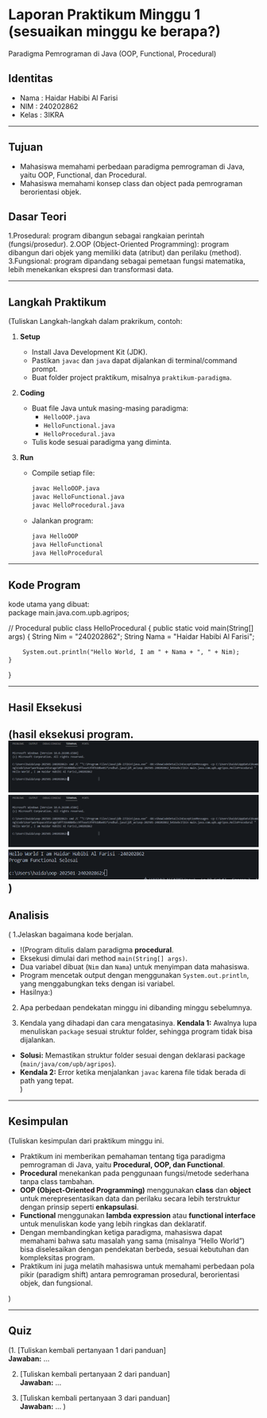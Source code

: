 # Laporan Praktikum Minggu 1 (sesuaikan minggu ke berapa?)
Paradigma Pemrograman di Java (OOP, Functional, Procedural)
## Identitas
- Nama  : Haidar Habibi Al Farisi
- NIM   : 240202862
- Kelas : 3IKRA

---

## Tujuan
- Mahasiswa memahami perbedaan paradigma pemrograman di Java, yaitu OOP, Functional, dan Procedural.  
- Mahasiswa memahami konsep class dan object pada pemrograman berorientasi objek.
## Dasar Teori
1.Prosedural: program dibangun sebagai rangkaian perintah (fungsi/prosedur).
2.OOP (Object-Oriented Programming): program dibangun dari objek yang memiliki data (atribut) dan perilaku (method).
3.Fungsional: program dipandang sebagai pemetaan fungsi matematika, lebih menekankan ekspresi dan transformasi data.

---

## Langkah Praktikum
(Tuliskan Langkah-langkah dalam prakrikum, contoh:
1. **Setup**
   - Install Java Development Kit (JDK).
   - Pastikan `javac` dan `java` dapat dijalankan di terminal/command prompt.
   - Buat folder project praktikum, misalnya `praktikum-paradigma`.

2. **Coding**
   - Buat file Java untuk masing-masing paradigma:
     - `HelloOOP.java`
     - `HelloFunctional.java`
     - `HelloProcedural.java`
   - Tulis kode sesuai paradigma yang diminta.

3. **Run**
   - Compile setiap file:  
     ```bash
     javac HelloOOP.java
     javac HelloFunctional.java
     javac HelloProcedural.java
     ```
   - Jalankan program:  
     ```bash
     java HelloOOP
     java HelloFunctional
     java HelloProcedural
     ```


---

## Kode Program
 kode utama yang dibuat:  
package main.java.com.upb.agripos;

// Procedural
public class HelloProcedural {
    public static void main(String[] args) {
        String Nim = "240202862";
        String Nama = "Haidar Habibi Al Farisi";

        System.out.println("Hello World, I am " + Nama + ", " + Nim);
    }
}



---

## Hasil Eksekusi
(hasil eksekusi program.  
![Screenshot hasil](/praktikum/week1-setup-hello-pos/src/main/java/com/upb/agripos/screenshots/Tugas%20OOPProcedural1.png)
![Screenshot hasil](/praktikum/week1-setup-hello-pos/src/main/java/com/upb/agripos/screenshots/Tugas%20OOPProcedural1.png)
![Screenshot hasil](/praktikum/week1-setup-hello-pos/src/main/java/com/upb/agripos/screenshots/TugasOOPFUNCTIONAL3.png)
)
---

## Analisis
(
1.Jelaskan bagaimana kode berjalan.  
- !(Program ditulis dalam paradigma **procedural**.  
- Eksekusi dimulai dari method `main(String[] args)`.  
- Dua variabel dibuat (`Nim` dan `Nama`) untuk menyimpan data mahasiswa.  
- Program mencetak output dengan menggunakan `System.out.println`, yang menggabungkan teks dengan isi variabel.  
- Hasilnya:) 
2. Apa perbedaan pendekatan minggu ini dibanding minggu sebelumnya.  

3. Kendala yang dihadapi dan cara mengatasinya. 
**Kendala 1:** Awalnya lupa menuliskan `package` sesuai struktur folder, sehingga program tidak bisa dijalankan.  
- **Solusi:** Memastikan struktur folder sesuai dengan deklarasi package (`main/java/com/upb/agripos`).  
- **Kendala 2:** Error ketika menjalankan `javac` karena file tidak berada di path yang tepat.   
)
---

## Kesimpulan
(Tuliskan kesimpulan dari praktikum minggu ini.  
- Praktikum ini memberikan pemahaman tentang tiga paradigma pemrograman di Java, yaitu **Procedural, OOP, dan Functional**.  
- **Procedural** menekankan pada penggunaan fungsi/metode sederhana tanpa class tambahan.  
- **OOP (Object-Oriented Programming)** menggunakan **class** dan **object** untuk merepresentasikan data dan perilaku secara lebih terstruktur dengan prinsip seperti **enkapsulasi**.  
- **Functional** menggunakan **lambda expression** atau **functional interface** untuk menuliskan kode yang lebih ringkas dan deklaratif.  
- Dengan membandingkan ketiga paradigma, mahasiswa dapat memahami bahwa satu masalah yang sama (misalnya “Hello World”) bisa diselesaikan dengan pendekatan berbeda, sesuai kebutuhan dan kompleksitas program.  
- Praktikum ini juga melatih mahasiswa untuk memahami perbedaan pola pikir (paradigm shift) antara pemrograman prosedural, berorientasi objek, dan fungsional.  

)

---

## Quiz
(1. [Tuliskan kembali pertanyaan 1 dari panduan]  
   **Jawaban:** …  

2. [Tuliskan kembali pertanyaan 2 dari panduan]  
   **Jawaban:** …  

3. [Tuliskan kembali pertanyaan 3 dari panduan]  
   **Jawaban:** …  )
